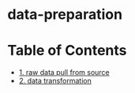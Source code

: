 # data-preparation

# Table of Contents

- [1. raw data pull from source](https://github.com/symeta/data-preparation/tree/raw-data-pull-from-source)
- [2. data transformation]()




